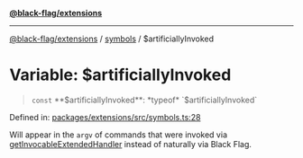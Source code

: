 [**@black-flag/extensions**](../../README.md)

***

[@black-flag/extensions](../../README.md) / [symbols](../README.md) / $artificiallyInvoked

# Variable: $artificiallyInvoked

> `const` **$artificiallyInvoked**: *typeof* `$artificiallyInvoked`

Defined in: [packages/extensions/src/symbols.ts:28](https://github.com/Xunnamius/black-flag/blob/dca16a7cbf43b7d8428fc9b34cc49fc69b7b6672/packages/extensions/src/symbols.ts#L28)

Will appear in the `argv` of commands that were invoked via
[getInvocableExtendedHandler](../../index/functions/getInvocableExtendedHandler.md) instead of naturally via Black Flag.
